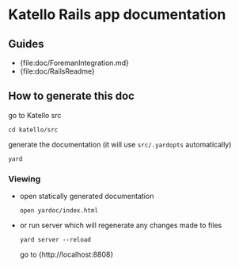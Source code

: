 # Katello Rails app documentation 

## Guides

*   {file:doc/ForemanIntegration.md}
*   {file:doc/RailsReadme}

## How to generate this doc

go to Katello src

    cd katello/src

generate the documentation (it will use `src/.yardopts` automatically)

    yard

### Viewing

*   open statically generated documentation

        open yardoc/index.html
    
*   or run server which will regenerate any changes made to files
    
        yard server --reload

    go to {http://localhost:8808}
